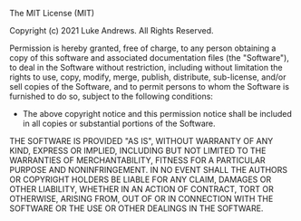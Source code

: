 The MIT License (MIT)

Copyright (c) 2021 Luke Andrews.  All Rights Reserved.

Permission is hereby granted, free of charge, to any person obtaining a copy of this
software and associated documentation files (the "Software"), to deal in the Software
without restriction, including without limitation the rights to use, copy, modify, merge,
publish, distribute, sub-license, and/or sell copies of the Software, and to permit persons
to whom the Software is furnished to do so, subject to the following conditions:

* The above copyright notice and this permission notice shall be included in all copies or
substantial portions of the Software.

THE SOFTWARE IS PROVIDED "AS IS", WITHOUT WARRANTY OF ANY KIND, EXPRESS OR IMPLIED, 
INCLUDING BUT NOT LIMITED TO THE WARRANTIES OF MERCHANTABILITY, FITNESS FOR A PARTICULAR
PURPOSE AND NONINFRINGEMENT.  IN NO EVENT SHALL THE AUTHORS OR COPYRIGHT HOLDERS BE LIABLE
FOR ANY CLAIM, DAMAGES OR OTHER LIABILITY, WHETHER IN AN ACTION OF CONTRACT, TORT OR 
OTHERWISE, ARISING FROM, OUT OF OR IN CONNECTION WITH THE SOFTWARE OR THE USE OR OTHER
DEALINGS IN THE SOFTWARE.
